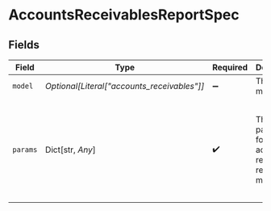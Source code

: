 # AccountsReceivablesReportSpec


## Fields

| Field                                                                                              | Type                                                                                               | Required                                                                                           | Description                                                                                        | Example                                                                                            |
| -------------------------------------------------------------------------------------------------- | -------------------------------------------------------------------------------------------------- | -------------------------------------------------------------------------------------------------- | -------------------------------------------------------------------------------------------------- | -------------------------------------------------------------------------------------------------- |
| `model`                                                                                            | *Optional[Literal["accounts_receivables"]]*                                                        | :heavy_minus_sign:                                                                                 | The report model type.                                                                             | accounts_receivables                                                                               |
| `params`                                                                                           | Dict[str, *Any*]                                                                                   | :heavy_check_mark:                                                                                 | The parameters for the accounts receivables report model.                                          | {<br/>"filters": {<br/>"timestamp": {<br/>"end": "2024-05-31T23:59:59Z",<br/>"start": "2024-05-01T00:00:00Z"<br/>}<br/>}<br/>} |